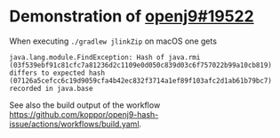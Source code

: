 # Demonstration of [openj9#19522](https://github.com/eclipse-openj9/openj9/issues/19522)

When executing `./gradlew jlinkZip` on macOS one gets

    java.lang.module.FindException: Hash of java.rmi (03f539ebf91c81cfc7a81236d2c1109e0d050c839d03c6f757022b99a10cb819) differs to expected hash (07126a5cefcc6c19d9059cfa4b42ec832f3714a1ef89f103afc2d1ab61b79bc7) recorded in java.base

See also the build output of the workflow <https://github.com/koppor/openj9-hash-issue/actions/workflows/build.yaml>.

